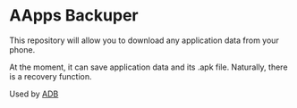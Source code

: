 # AApps Backuper
This repository will allow you to download any application data from your phone.

At the moment, it can save application data and its .apk file. Naturally, there is a recovery function.


Used by [ADB](https://developer.android.com/studio/command-line/adb)
